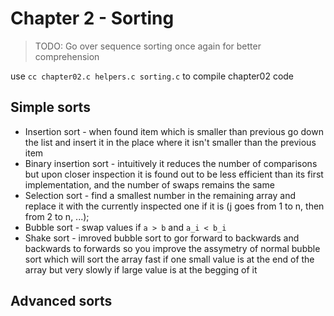 # Chapter 2 - Sorting

> TODO:
> Go over sequence sorting once again for better comprehension

use `cc chapter02.c helpers.c sorting.c` to compile chapter02 code

## Simple sorts
- Insertion sort - when found item which is smaller than previous go down the list and insert it in the place where it isn't smaller than the previous item
- Binary insertion sort - intuitively it reduces the number of comparisons but upon closer inspection it is found out to be less efficient than its first implementation, and the number of swaps remains the same
- Selection sort - find a smallest number in the remaining array and replace it with the currently inspected one if it is (j goes from 1 to n, then from 2 to n, ...);
- Bubble sort - swap values if `a > b` and `a_i < b_i`
- Shake sort - imroved bubble sort to gor forward to backwards and backwards to forwards so you improve the assymetry of normal bubble sort which will sort the array fast if one small value is at the end of the array but very slowly if large value is at the begging of it

## Advanced sorts

